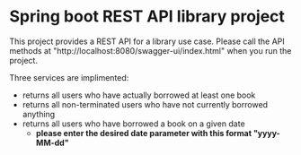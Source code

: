 # Spring boot REST API library project
This project provides a REST API for a library use case.
Please call the API methods at "http://localhost:8080/swagger-ui/index.html" when you run the project.

Three services are implimented:
* returns all users who have actually borrowed at least one book
* returns all non-terminated users who have not currently borrowed anything
* returns all users who have borrowed a book on a given date
  * __please enter the desired date parameter with this format "yyyy-MM-dd"__

